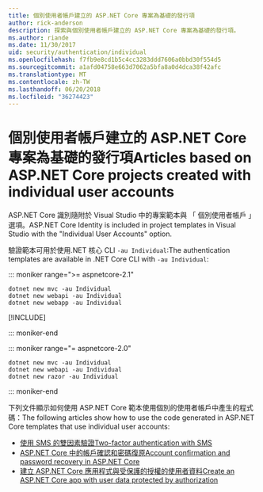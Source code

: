 ```yaml
---
title: 個別使用者帳戶建立的 ASP.NET Core 專案為基礎的發行項
author: rick-anderson
description: 探索與個別使用者帳戶建立的 ASP.NET Core 專案為基礎的發行項。
ms.author: riande
ms.date: 11/30/2017
uid: security/authentication/individual
ms.openlocfilehash: f7fb9e8cd1b5c4cc3283ddd7606a0bbd30f554d5
ms.sourcegitcommit: a1afd04758e663d7062a5bfa8a0d4dca38f42afc
ms.translationtype: MT
ms.contentlocale: zh-TW
ms.lasthandoff: 06/20/2018
ms.locfileid: "36274423"
---
```

# <a name="articles-based-on-aspnet-core-projects-created-with-individual-user-accounts"></a><span data-ttu-id="6dc3a-103">個別使用者帳戶建立的 ASP.NET Core 專案為基礎的發行項</span><span class="sxs-lookup"><span data-stu-id="6dc3a-103">Articles based on ASP.NET Core projects created with individual user accounts</span></span>

<span data-ttu-id="6dc3a-104">ASP.NET Core 識別隨附於 Visual Studio 中的專案範本與 「 個別使用者帳戶 」 選項。</span><span class="sxs-lookup"><span data-stu-id="6dc3a-104">ASP.NET Core Identity is included in project templates in Visual Studio with the "Individual User Accounts" option.</span></span>

<span data-ttu-id="6dc3a-105">驗證範本可用於使用.NET 核心 CLI `-au Individual`:</span><span class="sxs-lookup"><span data-stu-id="6dc3a-105">The authentication templates are available in .NET Core CLI with `-au Individual`:</span></span>

::: moniker range=">= aspnetcore-2.1"

```console
dotnet new mvc -au Individual
dotnet new webapi -au Individual
dotnet new webapp -au Individual
```

[!INCLUDE[](~/includes/webapp-alias-notice.md)]

::: moniker-end

::: moniker range="= aspnetcore-2.0"

```console
dotnet new mvc -au Individual
dotnet new webapi -au Individual
dotnet new razor -au Individual
```

::: moniker-end

<span data-ttu-id="6dc3a-107">下列文件顯示如何使用 ASP.NET Core 範本使用個別的使用者帳戶中產生的程式碼：</span><span class="sxs-lookup"><span data-stu-id="6dc3a-107">The following articles show how to use the code generated in ASP.NET Core templates that use individual user accounts:</span></span>

* [<span data-ttu-id="6dc3a-108">使用 SMS 的雙因素驗證</span><span class="sxs-lookup"><span data-stu-id="6dc3a-108">Two-factor authentication with SMS</span></span>](xref:security/authentication/2fa)
* [<span data-ttu-id="6dc3a-109">ASP.NET Core 中的帳戶確認和密碼復原</span><span class="sxs-lookup"><span data-stu-id="6dc3a-109">Account confirmation and password recovery in ASP.NET Core</span></span>](xref:security/authentication/accconfirm)
* [<span data-ttu-id="6dc3a-110">建立 ASP.NET Core 應用程式與受保護的授權的使用者資料</span><span class="sxs-lookup"><span data-stu-id="6dc3a-110">Create an ASP.NET Core app with user data protected by authorization</span></span>](xref:security/authorization/secure-data)

